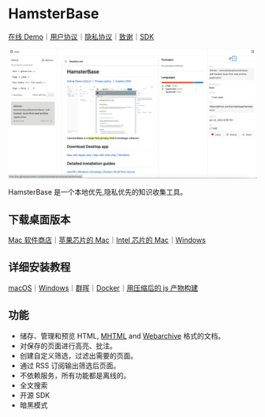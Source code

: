 # HamsterBase

[在线 Demo](https://hamsterbase.onrender.com)｜[用户协议](https://hamsterbase.com/redirect?to=eula&lang=zh-CN)｜[隐私协议](https://hamsterbase.com/redirect?to=privacy&lang=zh-CN)｜[致谢](https://hamsterbase.com/redirect?to=credits&lang=zh-CN)｜[SDK](https://www.npmjs.com/package/@hamsterbase/sdk)

![](https://raw.githubusercontent.com/hamsterbase/hamsterbase/main/home.png)

HamsterBase 是一个本地优先,隐私优先的知识收集工具。

## 下载桌面版本

[Mac 软件商店](https://hamsterbase.com/redirect?to=mac-app-store)｜[苹果芯片的 Mac](https://hamsterbase.com/redirect?to=download-desktop-darwin-x64)｜[Intel 芯片的 Mac](https://hamsterbase.com/redirect?to=download-desktop-darwin-arm64)｜[Windows](https://hamsterbase.com/redirect?to=download-desktop-win-x64)

## 详细安装教程

[macOS](https://hamsterbase.com/redirect?to=install-macos&lang=zh-CN)｜[Windows](https://hamsterbase.com/redirect?to=install-windows&lang=zh-CN)｜[群晖](https://hamsterbase.com/redirect?to=install-synology&lang=zh-CN)｜[Docker](https://hamsterbase.com/redirect?to=install-docker&lang=zh-CN)｜[用压缩后的 js 产物构建](https://hamsterbase.com/redirect?to=install-source&lang=zh-CN)

## 功能

- 储存、管理和预览 HTML, [MHTML](https://en.wikipedia.org/wiki/MHTML) and [Webarchive](https://en.wikipedia.org/wiki/Webarchive) 格式的文档。
- 对保存的页面进行高亮、批注。
- 创建自定义筛选，过滤出需要的页面。
- 通过 RSS 订阅输出筛选后页面。
- 不依赖服务，所有功能都是离线的。
- 全文搜索
- 开源 SDK
- 暗黑模式
